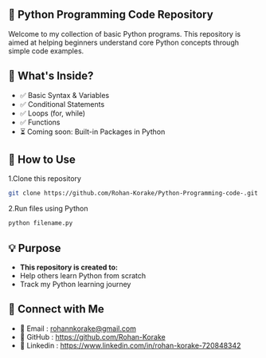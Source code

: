 ## 📘 Python Programming Code Repository

Welcome to my collection of basic Python programs. This repository is aimed at helping beginners understand core Python concepts through simple code examples.

## 📂 What's Inside?

- ✅ Basic Syntax & Variables
- ✅ Conditional Statements
- ✅ Loops (for, while)
- ✅ Functions
- ⏳ Coming soon: Built-in Packages in Python

## 🚀 How to Use

1.Clone this repository

```bash
git clone https://github.com/Rohan-Korake/Python-Programming-code-.git
```

2.Run files using Python

```bash
python filename.py
```

## 💡 Purpose

- **This repository is created to:**
- Help others learn Python from scratch
- Track my Python learning journey

## 📩 Connect with Me
- 📧 Email : rohannkorake@gmail.com
- 📂 GitHub : https://github.com/Rohan-Korake
- 🔗 Linkedin : https://www.linkedin.com/in/rohan-korake-720848342
